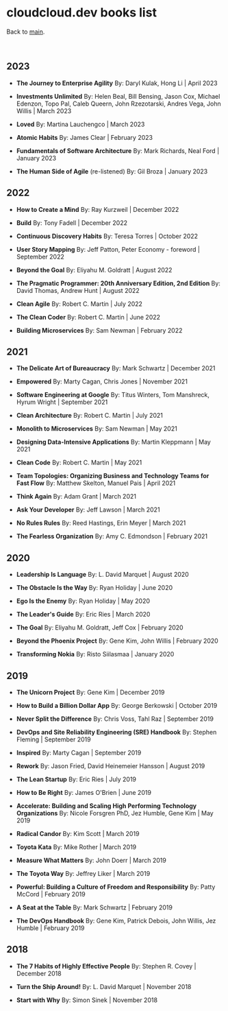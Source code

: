 # cloudcloud.dev books list

Back to [main](index.md).

<br/>

## 2023 

* **The Journey to Enterprise Agility**
By: Daryl Kulak, Hong Li | April 2023

* **Investments Unlimited**
By: Helen Beal, Bill Bensing, Jason Cox, Michael Edenzon, Topo Pal, Caleb Queern, John Rzezotarski, Andres Vega, John Willis | March 2023

* **Loved**
By: Martina Lauchengco | March 2023

* **Atomic Habits**
By: James Clear | February 2023

* **Fundamentals of Software Architecture**
By: Mark Richards, Neal Ford | January 2023

* **The Human Side of Agile** (re-listened)
By: Gil Broza | January 2023


## 2022

* **How to Create a Mind**
By: Ray Kurzweil | December 2022

* **Build**
By: Tony Fadell | December 2022

* **Continuous Discovery Habits**
By: Teresa Torres | October 2022

* **User Story Mapping**
By: Jeff Patton, Peter Economy - foreword | September 2022

* **Beyond the Goal**
By: Eliyahu M. Goldratt | August 2022 

* **The Pragmatic Programmer: 20th Anniversary Edition, 2nd Edition**
By: David Thomas, Andrew Hunt | August 2022

* **Clean Agile**
By: Robert C. Martin | July 2022

* **The Clean Coder**
By: Robert C. Martin | June 2022

* **Building Microservices**
By: Sam Newman | February 2022


## 2021

* **The Delicate Art of Bureaucracy**
By: Mark Schwartz | December 2021 

* **Empowered**
By: Marty Cagan, Chris Jones | November 2021

* **Software Engineering at Google**
By: Titus Winters, Tom Manshreck, Hyrum Wright | September 2021

* **Clean Architecture**
By: Robert C. Martin | July 2021 

* **Monolith to Microservices** 
By: Sam Newman | May 2021

* **Designing Data-Intensive Applications**
By: Martin Kleppmann | May 2021

* **Clean Code**
By: Robert C. Martin | May 2021

* **Team Topologies: Organizing Business and Technology Teams for Fast Flow**
By: Matthew Skelton, Manuel Pais | April 2021

* **Think Again**
By: Adam Grant | March 2021

* **Ask Your Developer**
By: Jeff Lawson | March 2021

* **No Rules Rules** 
By: Reed Hastings, Erin Meyer | March 2021

* **The Fearless Organization**
By: Amy C. Edmondson | February 2021


## 2020

* **Leadership Is Language**
By: L. David Marquet | August 2020

* **The Obstacle Is the Way**
By: Ryan Holiday | June 2020

* **Ego Is the Enemy**
By: Ryan Holiday | May 2020

* **The Leader's Guide**
By: Eric Ries | March 2020 

* **The Goal**
By: Eliyahu M. Goldratt, Jeff Cox | February 2020

* **Beyond the Phoenix Project**
By: Gene Kim, John Willis | February 2020

* **Transforming Nokia** 
By: Risto Siilasmaa | January 2020


## 2019

* **The Unicorn Project**
By: Gene Kim | December 2019

* **How to Build a Billion Dollar App**
By: George Berkowski | October 2019

* **Never Split the Difference**
By: Chris Voss, Tahl Raz | September 2019

* **DevOps and Site Reliability Engineering (SRE) Handbook**
By: Stephen Fleming | September 2019

* **Inspired**
By: Marty Cagan | September 2019

* **Rework**
By: Jason Fried, David Heinemeier Hansson | August 2019

* **The Lean Startup**
By: Eric Ries | July 2019

* **How to Be Right**
By: James O'Brien | June 2019

* **Accelerate: Building and Scaling High Performing Technology Organizations**
By: Nicole Forsgren PhD, Jez Humble, Gene Kim | May 2019

* **Radical Candor**
By: Kim Scott | March 2019

* **Toyota Kata**
By: Mike Rother | March 2019

* **Measure What Matters**
By: John Doerr | March 2019 

* **The Toyota Way**
By: Jeffrey Liker | March 2019

* **Powerful: Building a Culture of Freedom and Responsibility**
By: Patty McCord | February 2019

* **A Seat at the Table**
By: Mark Schwartz | February 2019 

* **The DevOps Handbook**
By: Gene Kim, Patrick Debois, John Willis, Jez Humble | February 2019


## 2018

* **The 7 Habits of Highly Effective People**
By: Stephen R. Covey | December 2018

* **Turn the Ship Around!**
By: L. David Marquet | November 2018

* **Start with Why**
By: Simon Sinek | November 2018
